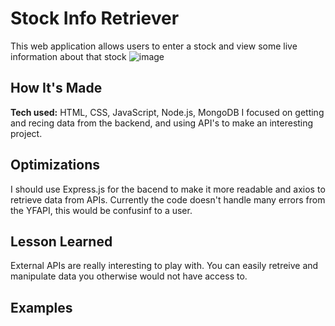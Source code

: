# Stock Info Retriever
This web application allows users to enter a stock and view some live information about that stock
![image](https://user-images.githubusercontent.com/35342305/171076183-539458be-9041-4d8b-8ba2-6df765da48ea.png)

## How It's Made
**Tech used:** HTML, CSS, JavaScript, Node.js, MongoDB
I focused on getting and recing data from the backend, and using API's to make an interesting project.
## Optimizations
I should use Express.js for the bacend to make it more readable and axios to retrieve data from APIs. Currently the code doesn't handle many errors from the YFAPI, this would be confusinf to a user.
## Lesson Learned
External APIs are really interesting to play with. You can easily retreive and manipulate data you otherwise would not have access to.
## Examples